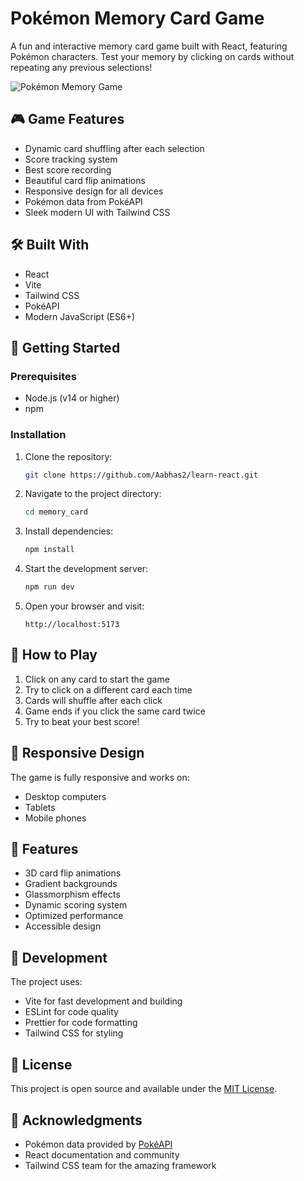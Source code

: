 # Pokémon Memory Card Game

A fun and interactive memory card game built with React, featuring Pokémon characters. Test your memory by clicking on cards without repeating any previous selections!

![Pokémon Memory Game](./public/game-preview.png)

## 🎮 Game Features

- Dynamic card shuffling after each selection
- Score tracking system
- Best score recording
- Beautiful card flip animations
- Responsive design for all devices
- Pokémon data from PokéAPI
- Sleek modern UI with Tailwind CSS

## 🛠️ Built With

- React
- Vite
- Tailwind CSS
- PokéAPI
- Modern JavaScript (ES6+)

## 🚀 Getting Started

### Prerequisites

- Node.js (v14 or higher)
- npm

### Installation

1. Clone the repository:
   ```bash
   git clone https://github.com/Aabhas2/learn-react.git
   ```

2. Navigate to the project directory:
   ```bash
   cd memory_card
   ```

3. Install dependencies:
   ```bash
   npm install
   ```

4. Start the development server:
   ```bash
   npm run dev
   ```

5. Open your browser and visit:
   ```
   http://localhost:5173
   ```

## 🎯 How to Play

1. Click on any card to start the game
2. Try to click on a different card each time
3. Cards will shuffle after each click
4. Game ends if you click the same card twice
5. Try to beat your best score!

## 📱 Responsive Design

The game is fully responsive and works on:
- Desktop computers
- Tablets
- Mobile phones

## 🎨 Features

- 3D card flip animations
- Gradient backgrounds
- Glassmorphism effects
- Dynamic scoring system
- Optimized performance
- Accessible design

## 🔧 Development

The project uses:
- Vite for fast development and building
- ESLint for code quality
- Prettier for code formatting
- Tailwind CSS for styling

## 📝 License

This project is open source and available under the [MIT License](LICENSE).

## 🙏 Acknowledgments

- Pokémon data provided by [PokéAPI](https://pokeapi.co/)
- React documentation and community
- Tailwind CSS team for the amazing framework
